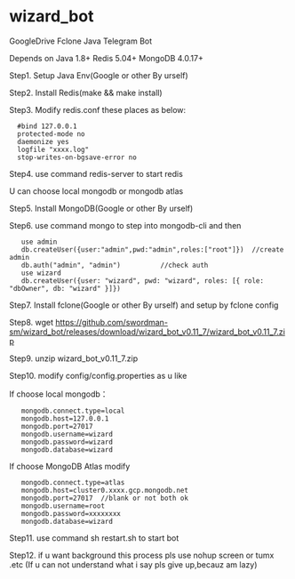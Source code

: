 # wizard_bot
GoogleDrive Fclone Java Telegram Bot

Depends on Java 1.8+  Redis 5.04+  MongoDB 4.0.17+

Step1. Setup Java Env(Google or other By urself)

Step2. Install Redis(make && make install)

Step3. Modify redis.conf these places as below:

      #bind 127.0.0.1
      protected-mode no
      daemonize yes
      logfile "xxxx.log"
      stop-writes-on-bgsave-error no
      
Step4. use command redis-server to start redis

U can choose local mongodb or mongodb atlas

Step5. Install MongoDB(Google or other By urself)

Step6. use command mongo to step into mongodb-cli and then

       use admin
       db.createUser({user:"admin",pwd:"admin",roles:["root"]})  //create admin
       db.auth("admin", "admin")          //check auth
       use wizard
       db.createUser({user: "wizard", pwd: "wizard", roles: [{ role: "dbOwner", db: "wizard" }]})
       
Step7. Install fclone(Google or other By urself) and setup by fclone config

Step8. wget https://github.com/swordman-sm/wizard_bot/releases/download/wizard_bot_v0.11_7/wizard_bot_v0.11_7.zip

Step9. unzip wizard_bot_v0.11_7.zip

Step10. modify config/config.properties as u like

If choose local mongodb：

       mongodb.connect.type=local
       mongodb.host=127.0.0.1
       mongodb.port=27017
       mongodb.username=wizard
       mongodb.password=wizard
       mongodb.database=wizard
       
If choose MongoDB Atlas modify

       mongodb.connect.type=atlas
       mongodb.host=cluster0.xxxx.gcp.mongodb.net
       mongodb.port=27017  //blank or not both ok
       mongodb.username=root
       mongodb.password=xxxxxxxx
       mongodb.database=wizard

Step11. use command sh restart.sh to start bot

Step12. if u want background this process pls use nohup screen or tumx .etc (If u can not understand what i say pls give up,becauz am lazy)
       

